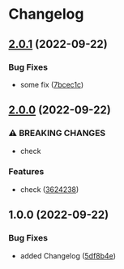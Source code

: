 # Changelog

## [2.0.1](https://github.com/germolinal/test_rust_releases/compare/v2.0.0...v2.0.1) (2022-09-22)


### Bug Fixes

* some fix ([7bcec1c](https://github.com/germolinal/test_rust_releases/commit/7bcec1ca07b6b2006b4ab2e7400ffcf35a88a1bb))

## [2.0.0](https://github.com/germolinal/test_rust_releases/compare/v1.0.0...v2.0.0) (2022-09-22)


### ⚠ BREAKING CHANGES

* check

### Features

* check ([3624238](https://github.com/germolinal/test_rust_releases/commit/36242384cdfa1e612055e530317671ebaaa0ba63))

## 1.0.0 (2022-09-22)


### Bug Fixes

* added Changelog ([5df8b4e](https://github.com/germolinal/test_rust_releases/commit/5df8b4ed78de6d34c6911bda6e9896c5d78cbebb))
